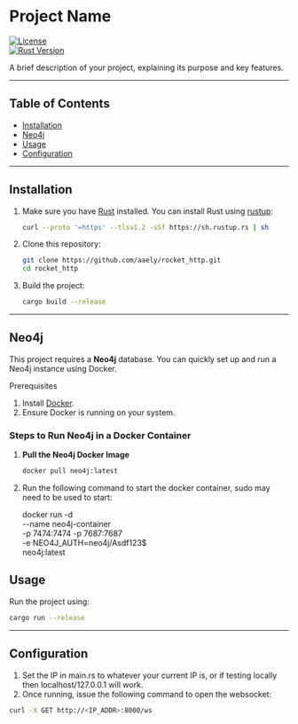 # Project Name

[![License](https://img.shields.io/badge/license-MIT-blue.svg)](LICENSE)  
[![Rust Version](https://img.shields.io/badge/rustc-1.81+-blue.svg)](https://www.rust-lang.org)

A brief description of your project, explaining its purpose and key features.

---

## Table of Contents

- [Installation](#installation)
- [Neo4j](#neo4j)
- [Usage](#usage)
- [Configuration](#configuration)

---

## Installation

1. Make sure you have [Rust](https://www.rust-lang.org/) installed. You can install Rust using [rustup](https://rustup.rs/):
    ```bash
    curl --proto '=https' --tlsv1.2 -sSf https://sh.rustup.rs | sh
    ```

2. Clone this repository:
    ```bash
    git clone https://github.com/aaely/rocket_http.git
    cd rocket_http
    ```

3. Build the project:
    ```bash
    cargo build --release
    ```

---

## Neo4j

This project requires a **Neo4j** database. You can quickly set up and run a Neo4j instance using Docker.

Prerequisites
1. Install [Docker](https://docs.docker.com/get-docker/).
2. Ensure Docker is running on your system.

### Steps to Run Neo4j in a Docker Container

1. **Pull the Neo4j Docker Image**
   ```bash
   docker pull neo4j:latest
   ```
2. Run the following command to start the docker container, sudo may need to be used to start:
   
   docker run -d \
    --name neo4j-container \
    -p 7474:7474 -p 7687:7687 \
    -e NEO4J_AUTH=neo4j/Asdf123$ \
    neo4j:latest


## Usage

Run the project using:

```bash
cargo run --release
```
---

## Configuration

1. Set the IP in main.rs to whatever your current IP is, or if testing locally then localhost/127.0.0.1 will work.
2. Once running, issue the following command to open the websocket:

```bash
curl -X GET http://<IP_ADDR>:8000/ws
```

